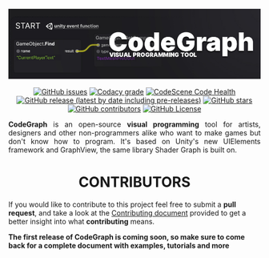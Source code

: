 <p align="center">
<img alt="CodeGraph Banner" src="/img/readme_banner.jpg" width=920>  
</p>
<p align="center">
<a href="https://github.com/TeodorVecerdi/CodeGraph/issues"><img alt="GitHub issues" src="https://img.shields.io/github/issues-raw/TeodorVecerdi/CodeGraph?color=e62c0b&label=issues"></a> <a href="https://www.codacy.com/manual/TeodorVecerdi/CodeGraph?utm_source=github.com&amp;utm_medium=referral&amp;utm_content=TeodorVecerdi/CodeGraph&amp;utm_campaign=Badge_Grade"><img alt="Codacy grade" src="https://img.shields.io/codacy/grade/4521530989444f0a8e00755a2faabb1e"></a> <a href="https://codescene.io/projects/6802"><img alt="CodeScene Code Health" src="https://codescene.io/projects/6802/status-badges/code-health"></a> <a href="https://github.com/TeodorVecerdi/CodeGraph/releases/latest"><img alt="GitHub release (latest by date including pre-releases)" src="https://img.shields.io/github/v/release/TeodorVecerdi/CodeGraph?include_prereleases&label=release"></a> <a href="https://github.com/TeodorVecerdi/CodeGraph/stargazers"><img alt="GitHub stars" src="https://img.shields.io/github/stars/TeodorVecerdi/CodeGraph?color=FFD700"></a> <a href="https://github.com/TeodorVecerdi/CodeGraph/graphs/contributors"><img alt="GitHub contributors" src="https://img.shields.io/github/contributors-anon/TeodorVecerdi/CodeGraph?color=009a00"></a> <a href="https://github.com/TeodorVecerdi/CodeGraph/blob/master/LICENSE"><img alt="GitHub License" src="https://img.shields.io/github/license/TeodorVecerdi/CodeGraph"></a>
</p>
<p align="justify">
  <b>CodeGraph</b> is an open-source <b>visual programming</b> tool for artists, designers and other non-programmers alike who want to make games but don't know how to program. It's based on Unity's new UIElements framework and GraphView, the same library Shader Graph is built on.
</p>

<h1 align="center">CONTRIBUTORS</h1>

If you would like to contribute to this project feel free to submit a **pull request**, and take a look at the 
[Contributing document](https://github.com/TeodorVecerdi/CodeGraph/blob/master/CONTRIBUTING.md "CONTRIBUTING.md") provided to get a better insight into what **contributing** means.

**The first release of CodeGraph is coming soon, so make sure to come back for a complete document with examples, tutorials and more**
